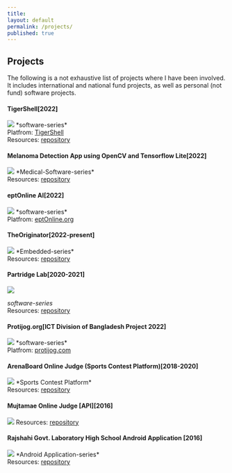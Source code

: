 ```yaml
---
title:
layout: default
permalink: /projects/
published: true
---
```


## Projects
The following is a not exhaustive list of projects where I have been involved. It includes international and national fund projects, as well as personal (not fund) software projects.

#### TigerShell[2022]
<img src="https://img.shields.io/badge/project-software-green">
*software-series* <br>
Platfrom: <a href="https://tigershell.art/">TigerShell</a><br>
Resources: <a href="https://github.com/md-sanaul-haque-shanto/TigerShell">repository</a>

#### Melanoma Detection App using OpenCV and Tensorflow Lite[2022]
<img src="https://img.shields.io/badge/project-software-green">
*Medical-Software-series* <br>
Resources: <a href="https://github.com/Md-Sanaul-Haque-Shanto/Melanoma-Detection-App">repository</a>

#### eptOnline AI[2022]
<img src="https://img.shields.io/badge/project-software-green">
*software-series* <br>
Platfrom: <a href="https://eptonline.org">eptOnline.org</a><br>


#### TheOriginator[2022-present]
<img src="https://img.shields.io/badge/project-software-green">
*Embedded-series* <br>
Resources: <a href="https://theoriginator.org">repository</a>

#### Partridge Lab[2020-2021]
<img src="https://img.shields.io/badge/project-software-green">

*software-series* <br>
Resources: <a href="https://partridgelab.github.io">repository</a>

#### Protijog.org[ICT Division of Bangladesh Project 2022]
<img src="https://img.shields.io/badge/project-software-green">
*software-series* <br>
Platfrom: <a href="https://protijog.com">protijog.com</a><br>

#### ArenaBoard Online Judge (Sports Contest Platform)[2018-2020]
<img src="https://img.shields.io/badge/project-software-green">
*Sports Contest Platform* <br>
Resources: <a href="https://github.com/md-sanaul-haque-shanto">repository</a>

#### Mujtamae Online Judge [API][2016]
<img src="https://img.shields.io/badge/project-software-green">
Resources: <a href="#">repository</a>

#### Rajshahi Govt. Laboratory High School Android Application [2016]
<img src="https://img.shields.io/badge/project-software-green">
*Android Application-series* <br>
Resources: <a href="https://github.com/md-sanaul-haque-shanto/RGLHS-APPS">repository</a>
